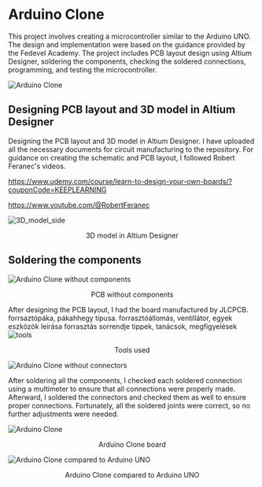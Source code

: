 # Arduino Clone
This project involves creating a microcontroller similar to the Arduino UNO. The design and implementation were based on the guidance provided by the Fedevel Academy. The project includes PCB layout design using Altium Designer, soldering the components, checking the soldered connections, programming, and testing the microcontroller.

  
![Arduino Clone](https://github.com/user-attachments/assets/ef1879f8-106a-4f77-97d0-3fa135d964d2)

## Designing PCB layout and 3D model in Altium Designer

Designing the PCB layout and 3D model in Altium Designer. I have uploaded all the necessary documents for circuit manufacturing to the repository. For guidance on creating the schematic and PCB layout, I followed Robert Feranec's videos.

https://www.udemy.com/course/learn-to-design-your-own-boards/?couponCode=KEEPLEARNING

https://www.youtube.com/@RobertFeranec


![3D_model_side](https://github.com/user-attachments/assets/1b55edcb-aaf1-433e-909e-a591001d5ce3)
<p align="center">
  3D model in Altium Designer
</p>









## Soldering the components

![Arduino Clone without components](https://github.com/user-attachments/assets/2be04e06-dffd-4367-baf8-fb202165b220)

<p align="center">
  PCB without components
</p>

After designing the PCB layout, I had the board manufactured by JLCPCB.
forrsaztópáka, pákahhegy típusa.
forrasztóállomás, ventillátor, egyek eszközök leírása
forrasztás sorrendje
 tippek, tanácsok, megfigyelések
 ![tools](https://github.com/user-attachments/assets/a18f79c0-9cfc-4297-8dea-78d1f986ac8a)
<p align="center">
  Tools used
</p>

![Arduino Clone without connectors](https://github.com/user-attachments/assets/1b32d16d-f6b8-4050-adc0-0c11530b55bf)



After soldering all the components, I checked each soldered connection using a multimeter to ensure that all connections were properly made. Afterward, I soldered the connectors and checked them as well to ensure proper connections. Fortunately, all the soldered joints were correct, so no further adjustments were needed.


![Arduino Clone](https://github.com/user-attachments/assets/6ae7c882-7071-4322-a1c5-160ab8250482)
<p align="center">
  Arduino Clone board
</p>

![Arduino Clone compared to Arduino UNO](https://github.com/user-attachments/assets/3747f3fa-b0d8-47f7-8aa0-9a67a52f108f)
<p align="center">
  Arduino Clone compared to Arduino UNO
</p>
